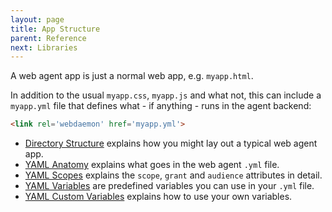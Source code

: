 ```yaml
---
layout: page
title: App Structure
parent: Reference
next: Libraries
---
```

A web agent app is just a normal web app, e.g. `myapp.html`.

In addition to the usual `myapp.css`, `myapp.js` and what not,
this can include a `myapp.yml` file that defines what - if anything - runs
in the agent backend:

```html
<link rel='webdaemon' href='myapp.yml'>
```

- [Directory Structure](directories) explains how you might lay out a typical web agent app.
- [YAML Anatomy](yaml) explains what goes in the web agent `.yml` file.
- [YAML Scopes](scopes) explains the `scope`, `grant` and `audience` attributes in detail.
- [YAML Variables](variables) are predefined variables you can use in your `.yml` file.
- [YAML Custom Variables](customvariables) explains how to use your own variables.
